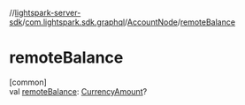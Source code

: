 //[lightspark-server-sdk](../../../index.md)/[com.lightspark.sdk.graphql](../index.md)/[AccountNode](index.md)/[remoteBalance](remote-balance.md)

# remoteBalance

[common]\
val [remoteBalance](remote-balance.md): [CurrencyAmount](../../com.lightspark.sdk.model/-currency-amount/index.md)?

